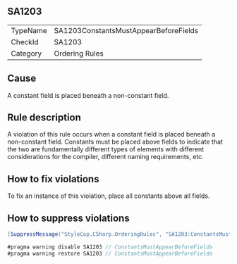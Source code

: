 ﻿## SA1203

<table>
<tr>
  <td>TypeName</td>
  <td>SA1203ConstantsMustAppearBeforeFields</td>
</tr>
<tr>
  <td>CheckId</td>
  <td>SA1203</td>
</tr>
<tr>
  <td>Category</td>
  <td>Ordering Rules</td>
</tr>
</table>

## Cause

A constant field is placed beneath a non-constant field.

## Rule description

A violation of this rule occurs when a constant field is placed beneath a non-constant field. Constants must be placed above fields to indicate that the two are fundamentally different types of elements with different considerations for the compiler, different naming requirements, etc.

## How to fix violations

To fix an instance of this violation, place all constants above all fields.

## How to suppress violations

```csharp
[SuppressMessage("StyleCop.CSharp.OrderingRules", "SA1203:ConstantsMustAppearBeforeFields", Justification = "Reviewed.")]
```

```csharp
#pragma warning disable SA1203 // ConstantsMustAppearBeforeFields
#pragma warning restore SA1203 // ConstantsMustAppearBeforeFields
```
